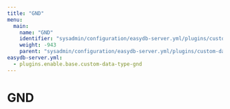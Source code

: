 ```yaml
---
title: "GND"
menu:
  main:
    name: "GND"
    identifier: "sysadmin/configuration/easydb-server.yml/plugins/custom-data-type/gnd"
    weight: -943
    parent: "sysadmin/configuration/easydb-server.yml/plugins/custom-data-type"
easydb-server.yml:
  - plugins.enable.base.custom-data-type-gnd
---
```


# GND